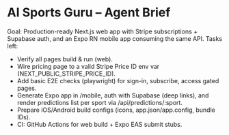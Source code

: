 # AI Sports Guru – Agent Brief
Goal: Production-ready Next.js web app with Stripe subscriptions + Supabase auth, and an Expo RN mobile app consuming the same API. Tasks left:
- Verify all pages build & run (web).
- Wire pricing page to a valid Stripe Price ID env var (NEXT_PUBLIC_STRIPE_PRICE_ID).
- Add basic E2E checks (playwright) for sign-in, subscribe, access gated pages.
- Generate Expo app in /mobile, auth with Supabase (deep links), and render predictions list per sport via /api/predictions/:sport.
- Prepare iOS/Android build configs (icons, app.json/app.config, bundle IDs).
- CI: GitHub Actions for web build + Expo EAS submit stubs.
